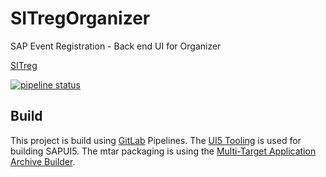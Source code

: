 # SITregOrganizer
SAP Event Registration - Back end UI for Organizer

[SITreg](https://github.com/sapmentors/SITreg)

[![pipeline status](https://gitlab.com/gregorwolf/SITregOrganizer/badges/master/pipeline.svg)](https://gitlab.com/gregorwolf/SITregOrganizer/commits/master)

## Build

This project is build using  [GitLab](https://gitlab.com/) Pipelines. 
The [UI5 Tooling](https://github.com/SAP/ui5-tooling) is used for building SAPUI5. 
The mtar packaging is using the [Multi-Target Application Archive Builder](https://tools.hana.ondemand.com/#cloud).